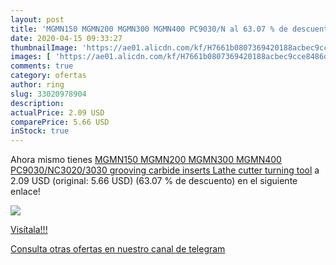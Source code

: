 ```yaml
---
layout: post
title: 'MGMN150 MGMN200 MGMN300 MGMN400 PC9030/N al 63.07 % de descuento'
date: 2020-04-15 09:33:27
thumbnailImage: 'https://ae01.alicdn.com/kf/H7661b0807369420188acbec9cce8486dY/MGMN150-MGMN200-MGMN300-MGMN400-PC9030-NC3020-3030-grooving-carbide-inserts-Lathe-cutter-turning-tool.jpg_350x350._SL200_.jpg'
images: [ 'https://ae01.alicdn.com/kf/H7661b0807369420188acbec9cce8486dY/MGMN150-MGMN200-MGMN300-MGMN400-PC9030-NC3020-3030-grooving-carbide-inserts-Lathe-cutter-turning-tool.jpg_350x350._SL200_.jpg' ]
comments: true
category: ofertas
author: ring
slug: 33020978904
description:
actualPrice: 2.09 USD
comparePrice: 5.66 USD
inStock: true
---
```


Ahora mismo tienes [MGMN150 MGMN200 MGMN300 MGMN400 PC9030/NC3020/3030 grooving carbide inserts Lathe cutter turning tool](https://www.amazon.com/dp/33020978904/?tag=redken08-20) a 2.09 USD (original: 5.66 USD) (63.07 %  de descuento) en el siguiente enlace!

[![](https://ae01.alicdn.com/kf/H7661b0807369420188acbec9cce8486dY/MGMN150-MGMN200-MGMN300-MGMN400-PC9030-NC3020-3030-grooving-carbide-inserts-Lathe-cutter-turning-tool.jpg_350x350._SL200_.jpg)](https://www.amazon.com/dp/33020978904/?tag=redken08-20)

[Visítala!!!](https://www.amazon.com/dp/33020978904/?tag=redken08-20)

[Consulta otras ofertas en nuestro canal de telegram](https://t.me/s/ofertas25)

